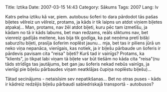 Title: Iztika
Date: 2007-03-15 14:43
Category: Sākums
Tags: 2007
Lang: lv

Katrs pelna iztiku kā var, piem. autobusu šoferi to dara pārdodot tās pašas biļetes vēlreiz un vēlreiz, protams, ja kāds ir tik laipns un atdot viņiem biļetes atpakaļ... Man, protams, nav žēl atdot biļeti, kuru pēc tam izmetīšu, ja kādam no tā ir kāds labums, bet man redzams, reāls sliktums nav, bet vienreiz gadījās meitene, kas bija tik godīga, ka pat neņēma pretī bišķi saburzītu biļeti, prasīja šoferim noplēst jaunu... mja, bet tas ir piliens jūrā un neko viņa nepanāca, vienīgais, kas notiek, ja ir biļešu pārbaude un šoferis ir pārdevis pavisam cita "reisa" biļeti? Kurš tad ir vainīgs? Protams, ka "klients", jo tikpat labi viņam tā biļete var būt tiešām no kāda cita "reisa"(nu tāds strīdīgs tas jautājums, bet gan jau šoferis nekad nebūs vainīgs, ja vienīgi pie biļešu pārbaudes viņam neatklājas čupiņa noplēstu biļešu)...

Tātad secinājums - netaisīsim sev nepatikšanas... Bet no otras puses - kāds ir kādreiz redzējis biļešu pārbaudi sabiedriskajā transportā - autobusos?
